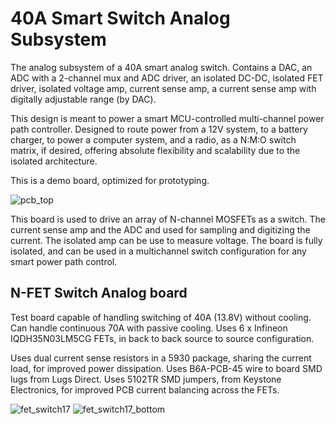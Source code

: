 # 40A Smart Switch Analog Subsystem
The analog subsystem of a 40A smart analog switch. Contains a DAC, an ADC with a 2-channel mux and ADC driver, an isolated DC-DC, isolated FET driver, isolated voltage amp, current sense amp, a current sense amp with digitally adjustable range (by DAC).

This design is meant to power a smart MCU-controlled multi-channel power path controller. Designed to route power from a 12V system, to a battery charger, to power a computer system, and a radio, as a N:M:O switch matrix, if desired, offering absolute flexibility and scalability due to the isolated architecture.

This is a demo board, optimized for prototyping.

![pcb_top](https://github.com/user-attachments/assets/ae502a78-fedb-4412-9dcf-aa7905acede8)

This board is used to drive an array of N-channel MOSFETs as a switch. The current sense amp and the ADC and used for sampling and digitizing the current. The isolated amp can be use to measure voltage. The board is fully isolated, and can be used in a multichannel switch configuration for any smart power path control.

## N-FET Switch Analog board

Test board capable of handling switching of 40A (13.8V) without cooling. Can handle continuous 70A with passive cooling. Uses 6 x Infineon IQDH35N03LM5CG FETs, in back to back source to source configuration.

Uses dual current sense resistors in a 5930 package, sharing the current load, for improved power dissipation. Uses B6A-PCB-45 wire to board SMD lugs from Lugs Direct. Uses 5102TR SMD jumpers, from Keystone Electronics, for improved PCB current balancing across the FETs.

![fet_switch17](https://github.com/user-attachments/assets/9d760f40-84fa-4266-9f25-daee1962b10e)
![fet_switch17_bottom](https://github.com/user-attachments/assets/42d62d21-8364-40f0-991b-853a62b194f4)
